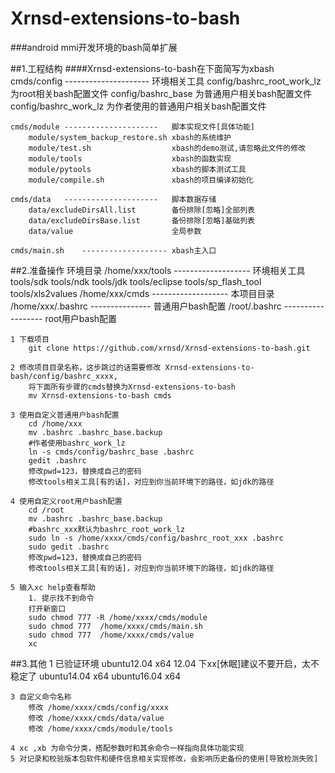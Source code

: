# Xrnsd-extensions-to-bash
###android mmi开发环境的bash简单扩展

##1.工程结构
####Xrnsd-extensions-to-bash在下面简写为xbash
	cmds/config	---------------------	环境相关工具
		config/bashrc_root_work_lz		为root相关bash配置文件
		config/bashrc_base				为普通用户相关bash配置文件
		config/bashrc_work_lz			为作者使用的普通用户相关bash配置文件

	cmds/module	---------------------	脚本实现文件[具体功能]
		module/system_backup_restore.sh	xbash的系统维护
		module/test.sh					xbash的demo测试,请忽略此文件的修改
		module/tools					xbash的函数实现
		module/pytools					xbash的脚本测试工具
		module/compile.sh				xbash的项目编译初始化

	cmds/data	---------------------	脚本数据存储
		data/excludeDirsAll.list		备份排除[忽略]全部列表
		data/excludeDirsBase.list		备份排除[忽略]基础列表
		data/value						全局参数

	cmds/main.sh	-------------------	xbash主入口

##2.准备操作
	环境目录
		/home/xxx/tools	-------------------	环境相关工具
			tools/sdk
			tools/ndk
			tools/jdk
			tools/eclipse
			tools/sp_flash_tool
			tools/xls2values
		/home/xxx/cmds	-------------------	本项目目录
		/home/xxx/.bashrc	---------------	普通用户bash配置
		/root/.bashrc	------------------	root用户bash配置

	1 下载项目
		git clone https://github.com/xrnsd/Xrnsd-extensions-to-bash.git

	2 修改项目目录名称，这步跳过的话需要修改 Xrnsd-extensions-to-bash/config/bashrc_xxxx,
		将下面所有步骤的cmds替换为Xrnsd-extensions-to-bash
		mv Xrnsd-extensions-to-bash cmds

	3 使用自定义普通用户bash配置
		cd /home/xxx
		mv .bashrc .bashrc_base.backup
		#作者使用bashrc_work_lz
		ln -s cmds/config/bashrc_base .bashrc
		gedit .bashrc
		修改pwd=123，替换成自己的密码
		修改tools相关工具[有的话]，对应到你当前环境下的路径，如jdk的路径

	4 使用自定义root用户bash配置
		cd /root
		mv .bashrc .bashrc_base.backup
		#bashrc_xxx默认为bashrc_root_work_lz
		sudo ln -s /home/xxxx/cmds/config/bashrc_root_xxx .bashrc
		sudo gedit .bashrc
		修改pwd=123，替换成自己的密码
		修改tools相关工具[有的话]，对应到你当前环境下的路径，如jdk的路径

	5 输入xc help查看帮助
		1. 提示找不到命令
		打开新窗口
		sudo chmod 777 -R /home/xxxx/cmds/module
		sudo chmod 777  /home/xxxx/cmds/main.sh
		sudo chmod 777  /home/xxxx/cmds/value
		xc

##3.其他
	1 已验证环境
		ubuntu12.04 x64
			12.04 下xx[休眠]建议不要开启，太不稳定了
		ubuntu14.04 x64
		ubuntu16.04 x64

	3 自定义命令名称
		修改 /home/xxxx/cmds/config/xxxx
		修改 /home/xxxx/cmds/data/value
		修改 /home/xxxx/cmds/module/tools

	4 xc ,xb 为命令分类，搭配参数时和其余命令一样指向具体功能实现
	5 对记录和校验版本包软件和硬件信息相关实现修改，会影响历史备份的使用[导致检测失败]
